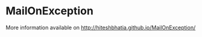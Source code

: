 MailOnException
===============

More information available on http://hiteshbhatia.github.io/MailOnException/
